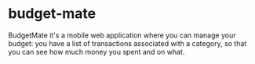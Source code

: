 # budget-mate
BudgetMate it's a mobile web application where you can manage your budget: you have a list of transactions associated with a category, so that you can see how much money you spent and on what.
